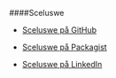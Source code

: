 ####Sceluswe

* [Sceluswe på GitHub](https://github.com/Sceluswe)

* [Sceluswe på Packagist](https://packagist.org/packages/scelusswe/escaper#dev-master)

* [Sceluswe på LinkedIn](https://se.linkedin.com/in/emil-mattsson-211845104)

